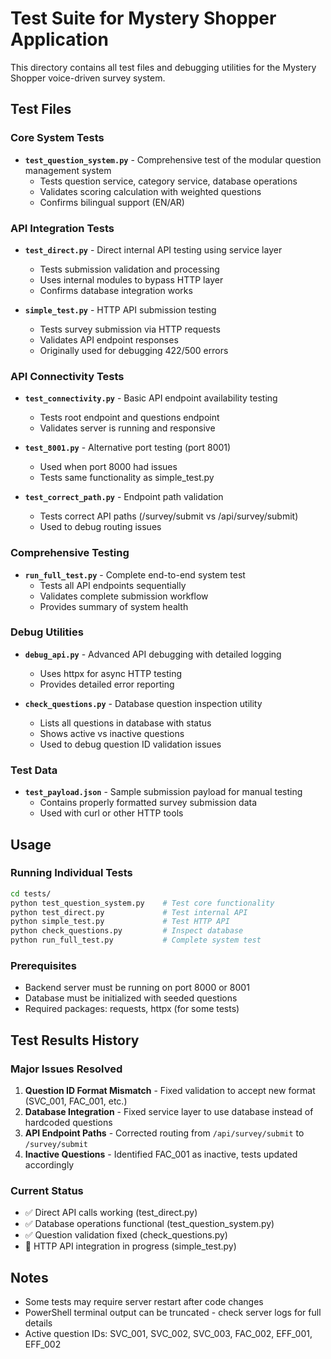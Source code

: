 # Test Suite for Mystery Shopper Application

This directory contains all test files and debugging utilities for the Mystery Shopper voice-driven survey system.

## Test Files

### Core System Tests
- **`test_question_system.py`** - Comprehensive test of the modular question management system
  - Tests question service, category service, database operations
  - Validates scoring calculation with weighted questions
  - Confirms bilingual support (EN/AR)

### API Integration Tests  
- **`test_direct.py`** - Direct internal API testing using service layer
  - Tests submission validation and processing
  - Uses internal modules to bypass HTTP layer
  - Confirms database integration works

- **`simple_test.py`** - HTTP API submission testing
  - Tests survey submission via HTTP requests
  - Validates API endpoint responses
  - Originally used for debugging 422/500 errors

### API Connectivity Tests
- **`test_connectivity.py`** - Basic API endpoint availability testing
  - Tests root endpoint and questions endpoint
  - Validates server is running and responsive

- **`test_8001.py`** - Alternative port testing (port 8001)
  - Used when port 8000 had issues
  - Tests same functionality as simple_test.py

- **`test_correct_path.py`** - Endpoint path validation
  - Tests correct API paths (/survey/submit vs /api/survey/submit)
  - Used to debug routing issues

### Comprehensive Testing
- **`run_full_test.py`** - Complete end-to-end system test
  - Tests all API endpoints sequentially
  - Validates complete submission workflow
  - Provides summary of system health

### Debug Utilities
- **`debug_api.py`** - Advanced API debugging with detailed logging
  - Uses httpx for async HTTP testing
  - Provides detailed error reporting

- **`check_questions.py`** - Database question inspection utility
  - Lists all questions in database with status
  - Shows active vs inactive questions
  - Used to debug question ID validation issues

### Test Data
- **`test_payload.json`** - Sample submission payload for manual testing
  - Contains properly formatted survey submission data
  - Used with curl or other HTTP tools

## Usage

### Running Individual Tests
```bash
cd tests/
python test_question_system.py    # Test core functionality
python test_direct.py             # Test internal API
python simple_test.py             # Test HTTP API
python check_questions.py         # Inspect database
python run_full_test.py           # Complete system test
```

### Prerequisites
- Backend server must be running on port 8000 or 8001
- Database must be initialized with seeded questions
- Required packages: requests, httpx (for some tests)

## Test Results History

### Major Issues Resolved
1. **Question ID Format Mismatch** - Fixed validation to accept new format (SVC_001, FAC_001, etc.)
2. **Database Integration** - Fixed service layer to use database instead of hardcoded questions
3. **API Endpoint Paths** - Corrected routing from `/api/survey/submit` to `/survey/submit`
4. **Inactive Questions** - Identified FAC_001 as inactive, tests updated accordingly

### Current Status
- ✅ Direct API calls working (test_direct.py)
- ✅ Database operations functional (test_question_system.py)
- ✅ Question validation fixed (check_questions.py)
- 🔧 HTTP API integration in progress (simple_test.py)

## Notes
- Some tests may require server restart after code changes
- PowerShell terminal output can be truncated - check server logs for full details
- Active question IDs: SVC_001, SVC_002, SVC_003, FAC_002, EFF_001, EFF_002
